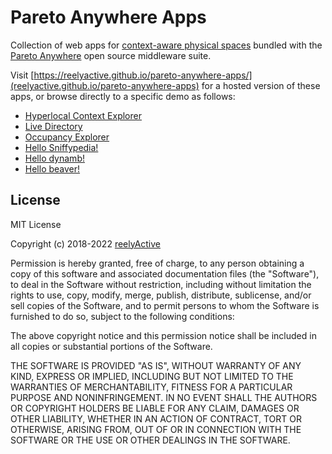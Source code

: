 Pareto Anywhere Apps
====================

Collection of web apps for [context-aware physical spaces](https://www.reelyactive.com/context-aware-physical-spaces/) bundled with the [Pareto Anywhere](https://www.reelyactive.com/pareto/anywhere/) open source middleware suite.

Visit [https://reelyactive.github.io/pareto-anywhere-apps/](reelyactive.github.io/pareto-anywhere-apps) for a hosted version of these apps, or browse directly to a specific demo as follows:
- [Hyperlocal Context Explorer](https://reelyactive.github.io/pareto-anywhere-apps/hlc-explorer/?demo=default&updates=periodic)
- [Live Directory](https://reelyactive.github.io/pareto-anywhere-apps/live-directory/?demo=default)
- [Occupancy Explorer](https://reelyactive.github.io/pareto-anywhere-apps/occupancy-explorer/?demo=default)
- [Hello Sniffypedia!](https://reelyactive.github.io/pareto-anywhere-apps/hello-sniffypedia/?demo=default)
- [Hello dynamb!](https://reelyactive.github.io/pareto-anywhere-apps/hello-dynamb/?demo=default)
- [Hello beaver!](https://reelyactive.github.io/pareto-anywhere-apps/hello-beaver/?demo=default)


License
-------

MIT License

Copyright (c) 2018-2022 [reelyActive](https://www.reelyactive.com)

Permission is hereby granted, free of charge, to any person obtaining a copy of this software and associated documentation files (the "Software"), to deal in the Software without restriction, including without limitation the rights to use, copy, modify, merge, publish, distribute, sublicense, and/or sell copies of the Software, and to permit persons to whom the Software is furnished to do so, subject to the following conditions:

The above copyright notice and this permission notice shall be included in all copies or substantial portions of the Software.

THE SOFTWARE IS PROVIDED "AS IS", WITHOUT WARRANTY OF ANY KIND, EXPRESS OR 
IMPLIED, INCLUDING BUT NOT LIMITED TO THE WARRANTIES OF MERCHANTABILITY, 
FITNESS FOR A PARTICULAR PURPOSE AND NONINFRINGEMENT. IN NO EVENT SHALL THE 
AUTHORS OR COPYRIGHT HOLDERS BE LIABLE FOR ANY CLAIM, DAMAGES OR OTHER 
LIABILITY, WHETHER IN AN ACTION OF CONTRACT, TORT OR OTHERWISE, ARISING FROM, 
OUT OF OR IN CONNECTION WITH THE SOFTWARE OR THE USE OR OTHER DEALINGS IN 
THE SOFTWARE.
